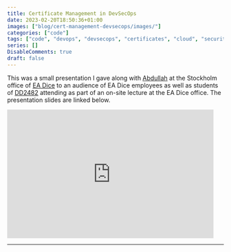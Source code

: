 ```yaml
---
title: Certificate Management in DevSecOps
date: 2023-02-20T18:50:36+01:00
images: ["blog/cert-management-devsecops/images/"]
categories: ["code"]
tags: ["code", "devops", "devsecops", "certificates", "cloud", "security"]
series: []
DisableComments: true
draft: false
---
```


This was a small presentation I gave along with [Abdullah](https://www.linkedin.com/in/abdullahcse/) at the Stockholm office of [EA Dice](https://www.dice.se/) to an audience of EA Dice employees as well as students of [DD2482](https://github.com/KTH/devops-course) attending as part of an on-site lecture at the EA Dice office. The presentation slides are linked below.

<iframe src="https://docs.google.com/presentation/d/e/2PACX-1vRGccgFYodsqV_L1W-J0BBrQR1N9yPcK2BQ_2xl4YgioxEwN52_jAhG6OV47xbemT_v295pG8vUz40n/embed?start=false&loop=false&delayms=3000" frameborder="0" width="480" height="299" allowfullscreen="true" mozallowfullscreen="true" webkitallowfullscreen="true"></iframe>


<br>

---